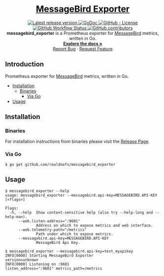 <a href="https://github.com/roaldnefs/messagebird_exporter" style="color: black;">
    <h1 align="center">MessageBird Exporter</h1>
</a>
<p align="center">
    <a href="https://github.com/roaldnefs/messagebird_exporter/releases">
        <img src="https://img.shields.io/github/v/release/roaldnefs/messagebird_exporter?style=for-the-badge&color=blue"
            alt="Latest release version">
    </a>
    <a href="https://godoc.org/github.com/roaldnefs/messagebird_exporter">
        <img src="https://img.shields.io/badge/godoc-reference-5272B4.svg?style=for-the-badge&color=blue"
            alt="GoDoc">
    </a>
    <a href="https://github.com/roaldnefs/messagebird_exporter/blob/master/LICENSE">
        <img src="https://img.shields.io/github/license/roaldnefs/messagebird_exporter.svg?style=for-the-badge&color=blue"
            alt="GitHub - License">
    </a>
    <a href="https://github.com/roaldnefs/messagebird_exporter/actions">
        <img src="https://img.shields.io/github/workflow/status/roaldnefs/messagebird_exporter/build?style=for-the-badge&color=blue"
            alt="GitHub Workflow Status">
    </a>
    <a href="https://github.com/roaldnefs/messagebird_exporter/graphs/contributors">
        <img src="https://img.shields.io/github/contributors/roaldnefs/messagebird_exporter?style=for-the-badge&color=blue"
            alt="GitHub contributors">
    </a>
    </br>
    <b>messagebird_exporter</b> is a Prometheus exporter for <a href="https://messagebird.com/en/">MessageBird</a> metrics, written in Go.
    <br />
    <a href="https://godoc.org/github.com/roaldnefs/messagebird_exporter"><strong>Explore the docs »</strong></a>
    <br />
    <a href="https://github.com/roaldnefs/messagebird_exporter/issues/new?title=Bug%3A">Report Bug</a>
    ·
    <a href="https://github.com/roaldnefs/messagebird_exporter/issues/new?title=Feature+Request%3A">Request Feature</a>
</p>

## Introduction
Prometheus exporter for [MessageBird](https://messagebird.com/en/) metrics, written in Go.

* [Installation](README.md#installation)
     * [Binaries](README.md#binaries)
         * [Via Go](README.md#via-go)
* [Usage](README.md#usage)

## Installation
### Binaries
For installation instructions from binaries please visit the [Release Page](https://github.com/roaldnefs/messagebird_exporter/releases).

### Via Go
```console
$ go get github.com/roaldnefs/messagebird_exporter
```

## Usage
```console
$ messagebird_exporter --help
usage: messagebird_exporter --messagebird.api-key=MESSAGEBIRD.API-KEY [<flags>]

Flags:
  -h, --help  Show context-sensitive help (also try --help-long and --help-man).
      --web.listen-address=":9601"  
              Address on which to expose metrics and web interface.
      --web.telemetry-path="/metrics"  
              Path under which to expose metrics.
      --messagebird.api-key=MESSAGEBIRD.API-KEY  
              MessageBird Api Key.

$ messagebird_exporter --messagebird.api-key=test_myapikey
INFO[0000] Starting MessageBird Exporter                 version=unknown
INFO[0000] Listening on :9601                            listen_address=":9601" metrics_path=/metrics
```
